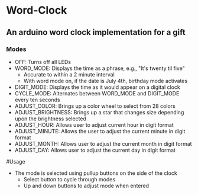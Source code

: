 # Word-Clock

## An arduino word clock implementation for a gift

### Modes

- OFF: Turns off all LEDs
- WORD_MODE: Displays the time as a phrase, e.g., "It's twenty til five"
  - Accurate to within a 2 minute interval
  - With word mode on, if the date is July 4th, birthday mode activates
- DIGIT_MODE: Displays the time as it would appear on a digital clock
- CYCLE_MODE: Alternates between WORD_MODE and DIGIT_MODE every ten seconds
- ADJUST_COLOR: Brings up a color wheel to select from 28 colors
- ADJUST_BRIGHTNESS: Brings up a star that changes size depending upon the brightness selected
- ADJUST_HOUR: Allows user to adjust current hour in digit format
- ADJUST_MINUTE: Allows the user to adjust the current minute in digit format
- ADJUST_MONTH: Allows user to adjust the current month in digit format
- ADJUST_DAY: Allows user to adjust the current day in digit format

#Usage

- The mode is selected using pullup buttons on the side of the clock
  - Select button to cycle through modes
  - Up and down buttons to adjust mode when entered



